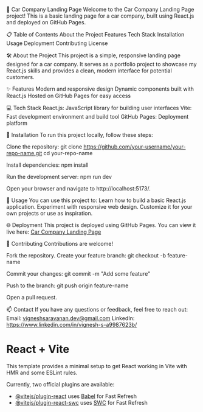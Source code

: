 🚗 Car Company Landing Page
Welcome to the Car Company Landing Page project! This is a basic landing page for a car company, built using React.js and deployed on GitHub Pages.

📋 Table of Contents
About the Project
Features
Tech Stack
Installation
Usage
Deployment
Contributing
License

🛠️ About the Project
This project is a simple, responsive landing page designed for a car company. It serves as a portfolio project to showcase my React.js skills and provides a clean, modern interface for potential customers.

✨ Features
Modern and responsive design
Dynamic components built with React.js
Hosted on GitHub Pages for easy access

💻 Tech Stack
React.js: JavaScript library for building user interfaces
Vite: Fast development environment and build tool
GitHub Pages: Deployment platform

🚀 Installation
To run this project locally, follow these steps:

Clone the repository:
git clone https://github.com/your-username/your-repo-name.git
cd your-repo-name

Install dependencies:
npm install

Run the development server:
npm run dev

Open your browser and navigate to http://localhost:5173/.

📖 Usage
You can use this project to:
Learn how to build a basic React.js application.
Experiment with responsive web design.
Customize it for your own projects or use as inspiration.

🌐 Deployment
This project is deployed using GitHub Pages. You can view it live here:
[Car Company Landing Page](https://vigneshs9899.github.io/react_landingpage/)

🤝 Contributing
Contributions are welcome!

Fork the repository.
Create your feature branch:
git checkout -b feature-name

Commit your changes:
git commit -m "Add some feature"

Push to the branch:
git push origin feature-name

Open a pull request.


📫 Contact
If you have any questions or feedback, feel free to reach out:
Email: vigneshsaravanan.dev@gmail.com
LinkedIn: https://www.linkedin.com/in/vignesh-s-a9987623b/



# React + Vite

This template provides a minimal setup to get React working in Vite with HMR and some ESLint rules.

Currently, two official plugins are available:

- [@vitejs/plugin-react](https://github.com/vitejs/vite-plugin-react/blob/main/packages/plugin-react/README.md) uses [Babel](https://babeljs.io/) for Fast Refresh
- [@vitejs/plugin-react-swc](https://github.com/vitejs/vite-plugin-react-swc) uses [SWC](https://swc.rs/) for Fast Refresh
